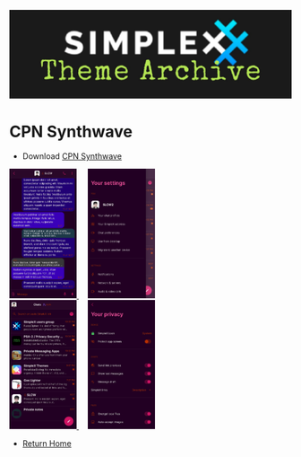 ![SxC Theme Archive Banner](../resources/SxC_themeBanner06.jpg)

# CPN Synthwave

* Download [CPN Synthwave](../themes/SxC_CPN_synthwave.theme)

<a href="../screenshots/SxC_CPN_synthwave01.jpg" target="_blank">
	<img src="../screenshots/SxC_CPN_synthwave01.jpg" width="120">
</a>&nbsp;&nbsp;&nbsp;
<a href="../screenshots/SxC_CPN_synthwave02.jpg" target="_blank">
	<img src="../screenshots/SxC_CPN_synthwave02.jpg" width="120">
</a>
<br>
<a href="../screenshots/SxC_CPN_synthwave03.jpg" target="_blank">
	<img src="../screenshots/SxC_CPN_synthwave03.jpg" width="120">
</a>&nbsp;&nbsp;&nbsp;
<a href="../screenshots/SxC_CPN_synthwave04.jpg" target="_blank">
	<img src="../screenshots/SxC_CPN_synthwave04.jpg" width="120">
</a>

* [Return Home](../)